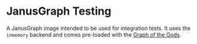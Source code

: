 # JanusGraph Testing

A JanusGraph image intended to be used for integration tests. It uses the `inmemory` backend and comes pre-loaded with the [Graph of the Gods](https://docs.janusgraph.org/latest/getting-started.html).